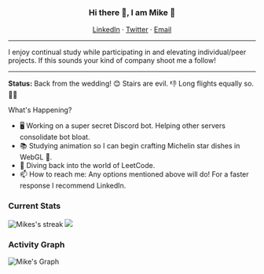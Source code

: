 <h3 align="center"> Hi there 👋, I am Mike 🍻</h3>

<div align="center">
  
[LinkedIn](https://www.linkedin.com/in/michaelgoforth) · [Twitter](https://x.com/mikegoforth) · [Email](mailto:mike@goforth.dev?subject=GitHub%20-%20Reaching%20Out!)

</div>

---

I enjoy continual study while participating in and elevating individual/peer projects. If this sounds your kind of company shoot me a follow!

---

**Status:** Back from the wedding! 😊 Stairs are evil. 👎 Long flights equally so. 😵‍💫

What's Happening?

- 🖥️ Working on a super secret Discord bot. Helping other servers consolidate bot bloat.
- 📚 Studying animation so I can begin crafting Michelin star dishes in WebGL 🍩.
- 🧳 Diving back into the world of LeetCode.
- 📫 How to reach me: Any options mentioned above will do! For a faster response I recommend LinkedIn.

<h3>Current Stats</h3>
<div>
  <img alt="Mikes's streak" src="https://github-readme-streak-stats-9m8ugfa77-denvercoder1.vercel.app/?user=mikegoforth&theme=monokai-metallian&border_radius=0&card_width=417&card_height=194&background=0D1017&fire=E8EDF3&currStreakNum=E8EDF3&sideNums=E8EDF3&currStreakLabel=E8EDF3&sideLabels=E8EDF3F0&dates=E8EDF3D5&ring=E8EDF3F0&card_width=412&card_height=195"/>
  <img src="https://github-readme-stats.vercel.app/api?username=mikegoforth&show_icons=true&bg_color=0D1017&border_radius=0&text_color=E8EDF3D5&title_color=E8EDF3&icon_color=E8EDF3&hide_border=false&card_width=412&card_height=195"/>
</div>

<h3>Activity Graph</h3>

![Mike's Graph](https://github-readme-activity-graph.vercel.app/graph?username=mikegoforth&custom_title=Mike's%20GitHub%20Activity%20Graph&bg_color=0d1017&color=e8edf3&line=e8edf3&point=e8edf3&area_color=FFFFFF&title_color=FFFFFF&area=true)

